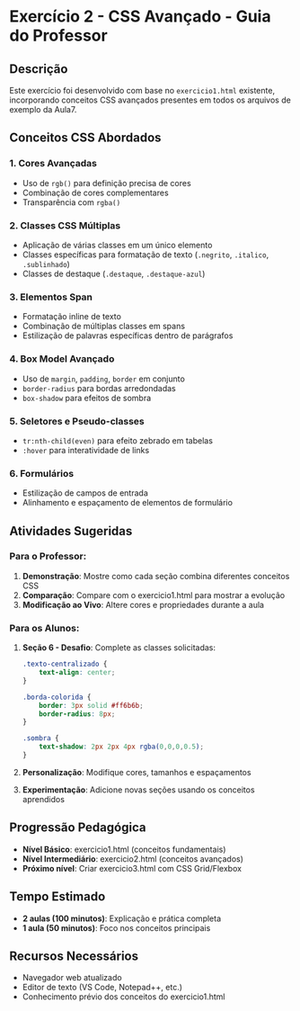 # Exercício 2 - CSS Avançado - Guia do Professor

## Descrição
Este exercício foi desenvolvido com base no `exercicio1.html` existente, incorporando conceitos CSS avançados presentes em todos os arquivos de exemplo da Aula7.

## Conceitos CSS Abordados

### 1. Cores Avançadas
- Uso de `rgb()` para definição precisa de cores
- Combinação de cores complementares
- Transparência com `rgba()`

### 2. Classes CSS Múltiplas
- Aplicação de várias classes em um único elemento
- Classes específicas para formatação de texto (`.negrito`, `.italico`, `.sublinhado`)
- Classes de destaque (`.destaque`, `.destaque-azul`)

### 3. Elementos Span
- Formatação inline de texto
- Combinação de múltiplas classes em spans
- Estilização de palavras específicas dentro de parágrafos

### 4. Box Model Avançado
- Uso de `margin`, `padding`, `border` em conjunto
- `border-radius` para bordas arredondadas
- `box-shadow` para efeitos de sombra

### 5. Seletores e Pseudo-classes
- `tr:nth-child(even)` para efeito zebrado em tabelas
- `:hover` para interatividade de links

### 6. Formulários
- Estilização de campos de entrada
- Alinhamento e espaçamento de elementos de formulário

## Atividades Sugeridas

### Para o Professor:
1. **Demonstração**: Mostre como cada seção combina diferentes conceitos CSS
2. **Comparação**: Compare com o exercicio1.html para mostrar a evolução
3. **Modificação ao Vivo**: Altere cores e propriedades durante a aula

### Para os Alunos:
1. **Seção 6 - Desafio**: Complete as classes solicitadas:
   ```css
   .texto-centralizado {
       text-align: center;
   }
   
   .borda-colorida {
       border: 3px solid #ff6b6b;
       border-radius: 8px;
   }
   
   .sombra {
       text-shadow: 2px 2px 4px rgba(0,0,0,0.5);
   }
   ```

2. **Personalização**: Modifique cores, tamanhos e espaçamentos
3. **Experimentação**: Adicione novas seções usando os conceitos aprendidos

## Progressão Pedagógica
- **Nível Básico**: exercicio1.html (conceitos fundamentais)
- **Nível Intermediário**: exercicio2.html (conceitos avançados)
- **Próximo nível**: Criar exercicio3.html com CSS Grid/Flexbox

## Tempo Estimado
- **2 aulas (100 minutos)**: Explicação e prática completa
- **1 aula (50 minutos)**: Foco nos conceitos principais

## Recursos Necessários
- Navegador web atualizado
- Editor de texto (VS Code, Notepad++, etc.)
- Conhecimento prévio dos conceitos do exercicio1.html